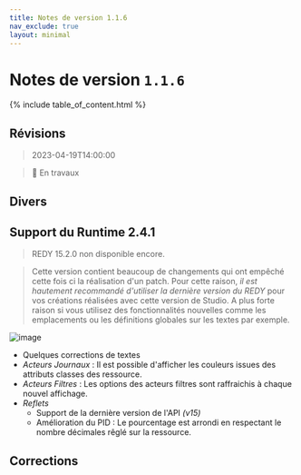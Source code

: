 ```yaml
---
title: Notes de version 1.1.6
nav_exclude: true
layout: minimal
---
```


# Notes de version `1.1.6`

{% include table_of_content.html %}

## Révisions

> 2023-04-19T14:00:00

> 🚧 En travaux


## Divers


## Support du Runtime 2.4.1
> REDY 15.2.0 non disponible encore.

> Cette version contient beaucoup de changements qui ont empêché cette fois ci la réalisation d'un patch. Pour cette raison, *il est hautement recommandé d'utiliser la dernière version du REDY* pour vos créations réalisées avec cette version de Studio. A plus forte raison si vous utilisez des fonctionnalités nouvelles comme les emplacements ou les définitions globales sur les textes par exemple.

![image](https://user-images.githubusercontent.com/35595723/224117763-7c7d0549-b6e1-466f-afe9-1dee1fa36ab8.png)


- Quelques corrections de textes
- _Acteurs Journaux_ : Il est possible d'afficher les couleurs issues des attributs classes des ressource.
- _Acteurs Filtres_ : Les options des acteurs filtres sont raffraichis à chaque nouvel affichage.
- _Reflets_ 
  - Support de la dernière version de l'API *(v15)*
  - Amélioration du PID : Le pourcentage est arrondi en respectant le nombre décimales rêglé sur la ressource.

## Corrections

